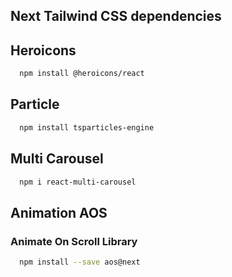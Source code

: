 ## Next Tailwind CSS dependencies

## Heroicons

```sh
  npm install @heroicons/react
```

## Particle

```sh
  npm install tsparticles-engine
```

## Multi Carousel

```sh
  npm i react-multi-carousel
```
## Animation AOS

  ### Animate On Scroll Library

```sh
  npm install --save aos@next
```